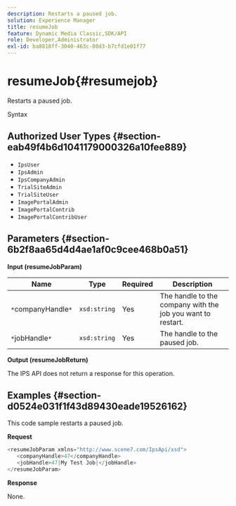 ```yaml
---
description: Restarts a paused job.
solution: Experience Manager
title: resumeJob
feature: Dynamic Media Classic,SDK/API
role: Developer,Administrator
exl-id: ba8818ff-3040-463c-80d3-b7cfd1e01f77
---
```

# resumeJob{#resumejob}

Restarts a paused job.

 Syntax 

## Authorized User Types {#section-eab49f4b6d1041179000326a10fee889}

* `IpsUser` 
* `IpsAdmin` 
* `IpsCompanyAdmin` 
* `TrialSiteAdmin` 
* `TrialSiteUser` 
* `ImagePortalAdmin` 
* `ImagePortalContrib` 
* `ImagePortalContribUser`

## Parameters {#section-6b2f8aa65d4d4ae1af0c9cee468b0a51}

**Input (resumeJobParam)** 

|  Name  | Type  | Required  | Description  |
|---|---|---|---|
|  `*`companyHandle`*`  | `xsd:string`  | Yes  | The handle to the company with the job you want to restart.  |
|  `*`jobHandle`*`  | `xsd:string`  | Yes  | The handle to the paused job.  |

**Output (resumeJobReturn)**

The IPS API does not return a response for this operation.

## Examples {#section-d0524e031f1f43d89430eade19526162}

This code sample restarts a paused job.

**Request** 

```java
<resumeJobParam xmlns="http://www.scene7.com/IpsApi/xsd">
   <companyHandle>47</companyHandle>
   <jobHandle>47|My Test Job|</jobHandle>
</resumeJobParam>
```

**Response**

None.
